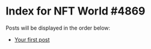# Index for NFT World #4869
Posts will be displayed in the order below:

- [Your first post](./001-first.md)

